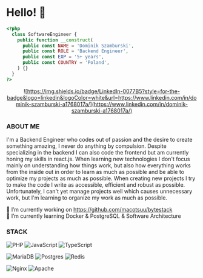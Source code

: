 # Hello! 👋


```php
<?php
  class SoftwareEngineer {
    public function __construct(
      public const NAME = 'Dominik Szamburski',
      public const ROLE = 'Backend Engineer',
      public const EXP = '5+ years',
      public const COUNTRY = 'Poland',
    ) {}
  }
?>
```
<div align="center">

![https://img.shields.io/badge/LinkedIn-0077B5?style=for-the-badge&logo=linkedin&logoColor=white&url=https://www.linkedin.com/in/dominik-szamburski-a1768017a/](https://www.linkedin.com/in/dominik-szamburski-a1768017a/)
</div>

### ABOUT ME
I'm a Backend Engineer who codes out of passion and the desire to create something amazing, I never do anything by compulsion. Despite specializing in the backend I can also code the frontend but am currently honing my skills in react.js. When learning new technologies I don't focus mainly on understanding how things work, but also how everything works from the inside out in order to learn as much as possible and be able to optimize my projects as much as possible. When creating new projects I try to make the code I write as accessible, efficient and robust as possible. Unfortunately, I can't yet manage projects well which causes unnecessary work, but I'm learning to organize my work as much as possible.

🔭 I’m currently working on https://github.com/macotsuu/bytestack <br>
🌱 I’m currently learning Docker & PostgreSQL & Software Architecture

### STACK

![PHP](https://img.shields.io/badge/php-%23777BB4.svg?style=for-the-badge&logo=php&logoColor=white) ![JavaScript](https://img.shields.io/badge/javascript-%23323330.svg?style=for-the-badge&logo=javascript&logoColor=%23F7DF1E) ![TypeScript](https://img.shields.io/badge/typescript-%23007ACC.svg?style=for-the-badge&logo=typescript&logoColor=white)

![MariaDB](https://img.shields.io/badge/MariaDB-003545?style=for-the-badge&logo=mariadb&logoColor=white) ![Postgres](https://img.shields.io/badge/postgres-%23316192.svg?style=for-the-badge&logo=postgresql&logoColor=white) ![Redis](https://img.shields.io/badge/redis-%23DD0031.svg?style=for-the-badge&logo=redis&logoColor=white)

![Nginx](https://img.shields.io/badge/nginx-%23009639.svg?style=for-the-badge&logo=nginx&logoColor=white) ![Apache](https://img.shields.io/badge/apache-%23D42029.svg?style=for-the-badge&logo=apache&logoColor=white) <br>
